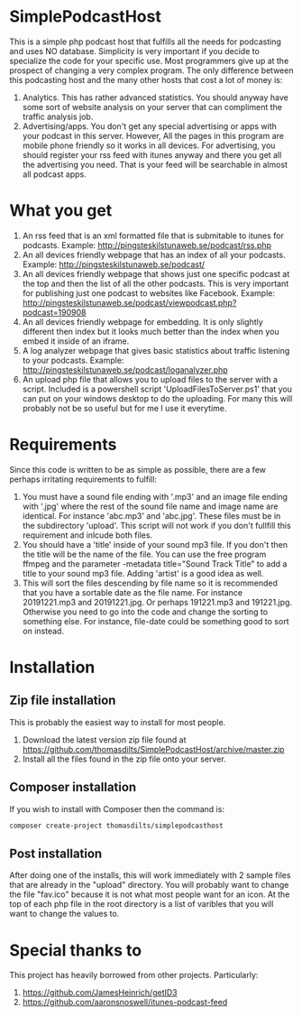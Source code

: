 # SimplePodcastHost
This is a simple php podcast host that fulfills all the needs for podcasting and uses NO database. Simplicity is very important
if you decide to specialize the code for your specific use. Most programmers give up at the prospect of changing a very complex program.
The only difference between this podcasting host and the many other hosts that cost a lot of money is:

1. Analytics. This has rather advanced statistics. You should anyway have some sort of website analysis on your server that can compliment the traffic analysis job. 
2. Advertising/apps.  You don't get any special advertising or apps with your podcast in this server. However, All the pages in this program are mobile phone friendly so it works in all devices. For advertising, you should register your rss feed with itunes anyway and there you get all the advertising you need. That is your feed will be searchable in almost all podcast apps.

# What you get

1. An rss feed that is an xml formatted file that is submitable to itunes for podcasts. Example: http://pingsteskilstunaweb.se/podcast/rss.php
2. An all devices friendly webpage that has an index of all your podcasts. Example: http://pingsteskilstunaweb.se/podcast/
3. An all devices friendly webpage that shows just one specific podcast at the top and then the list of all the other podcasts. This is very important for publishing just one podcast to websites like Facebook. Example: http://pingsteskilstunaweb.se/podcast/viewpodcast.php?podcast=190908
4. An all devices friendly webpage for embedding. It is only slightly different then index but it looks much better than the index when you embed it inside of an iframe.
5. A log analyzer webpage that gives basic statistics about traffic listening to your podcasts. Example: http://pingsteskilstunaweb.se/podcast/loganalyzer.php
6. An upload php file that allows you to upload files to the server with a script. Included is a powershell script 'UploadFilesToServer.ps1' that you
can put on your windows desktop to do the uploading. For many this will probably not be so useful but for me I use it everytime.

# Requirements
Since this code is written to be as simple as possible, there are a few perhaps irritating requirements to fulfill:

1. You must have a sound file ending with '.mp3' and an image file ending with '.jpg' 
where the rest of the sound file name and image name are identical. For instance 'abc.mp3' and 'abc.jpg'.
These files must be in the subdirectory 'upload'.
This script will not work if you don't fullfill this requirement and inlcude both files.
2. You should have a 'title' inside of your sound mp3 file. If you don't then the title will be the name of the file.
You can use the free program ffmpeg and the parameter -metadata title="Sound Track Title"  to add a title to 
your sound mp3 file. Adding 'artist' is a good idea as well.
3. This will sort the files descending by file name so it is recommended that you have a sortable date as the file name. For instance 
20191221.mp3 and 20191221.jpg.  Or perhaps 191221.mp3 and 191221.jpg. Otherwise you need to go into the code and change the sorting to something else. For instance, file-date could be something good to sort on instead.

# Installation

## Zip file installation

This is probably the easiest way to install for most people.

1. Download the latest version zip file found at https://github.com/thomasdilts/SimplePodcastHost/archive/master.zip 
2. Install all the files found in the zip file onto your server.

## Composer installation

If you wish to install with Composer then the command is:

```txt
composer create-project thomasdilts/simplepodcasthost
```

## Post installation

After doing one of the installs, this will work immediately with 2 sample files that are already in the "upload" directory.
You will probably want to change the file "fav.ico" because it is not what most people want for an icon. At the top of each php file in the root directory is a list of varibles that you will want to change the values to.

# Special thanks to

This project has heavily borrowed from other projects. Particularly:

1. https://github.com/JamesHeinrich/getID3
2. https://github.com/aaronsnoswell/itunes-podcast-feed
